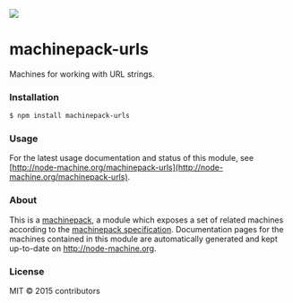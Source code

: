 ![](http://node-machine.org/images/machine-anthropomorph-for-white-bg.png)

# machinepack-urls

Machines for working with URL strings.

### Installation

```sh
$ npm install machinepack-urls
```

### Usage

For the latest usage documentation and status of this module, see [http://node-machine.org/machinepack-urls](http://node-machine.org/machinepack-urls).

### About

This is a [machinepack](http://node-machine.org/), a module which exposes a set of related machines according to the [machinepack specification](http://node-machine.org/spec/machinepack).
Documentation pages for the machines contained in this module are automatically generated and kept up-to-date on http://node-machine.org.

### License

MIT &copy; 2015 contributors


